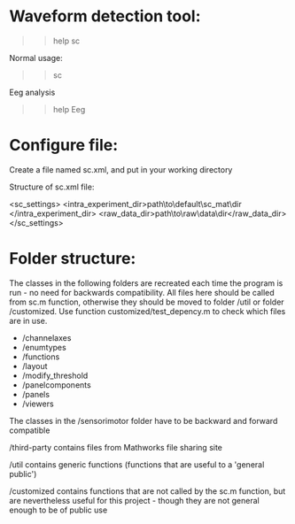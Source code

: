 Waveform detection tool: 
==========================

>> help sc

Normal usage:

>> sc

Eeg analysis

>> help Eeg

Configure file: 
==========================

Create a file named sc.xml, and put in your working directory


Structure of sc.xml file:


<sc_settings>
  <intra_experiment_dir>path\to\default\sc_mat\dir </intra_experiment_dir>
  <raw_data_dir>path\to\raw\data\dir</raw_data_dir>
</sc_settings>




Folder structure:
=================

The classes in the following folders are recreated each time the program is run - no need for backwards compatibility. All files here should be called from sc.m function, otherwise they should be moved to folder /util or folder /customized. Use function customized/test_depency.m to check which files are in use.

* /channelaxes
* /enumtypes
* /functions
* /layout
* /modify_threshold
* /panelcomponents
* /panels
* /viewers

The classes in the /sensorimotor folder have to be backward and forward compatible

/third-party contains files from Mathworks file sharing site

/util contains generic functions (functions that are useful to a 'general public')

/customized contains functions that are not called by the sc.m function, but are nevertheless useful for this project - though they are not general enough to be of public use

